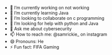 
- 🔭 I’m currently working on not working 
- 🌱 I’m currently learning Java
- 👯 I’m looking to collaborate on c programming
- 🤔 I’m looking for help with python and Java
- 💬 Ask me about cybersecurity
- 📫 How to reach me: @samrickie_ on instagram
- 😄 Pronouns: He
- ⚡ Fun fact: FIFA Gaming

